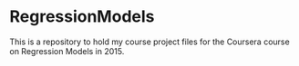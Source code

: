 # RegressionModels

This is a repository to hold my course project files for the Coursera course on Regression Models in 2015.
